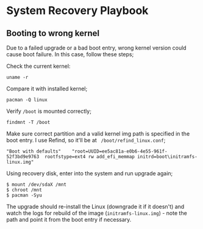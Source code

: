 # System Recovery Playbook

## Booting to wrong kernel

Due to a failed upgrade or a bad boot entry, wrong kernel version could cause boot failure. In this case, follow these steps;

Check the current kernel: 

```
uname -r
```

Compare it with installed kernel;

```
pacman -Q linux
```

Verify `/boot` is mounted correctly;

```
findmnt -T /boot
```

Make sure correct partition and a valid kernel img path is specified in the boot entry. I use Refind, so it'll be at ` /boot/refind_linux.conf`;

```
"Boot with defaults"    "root=UUID=ee5ac81a-e0b6-4e55-961f-52f3bd9e9763  rootfstype=ext4 rw add_efi_memmap initrd=boot\initramfs-linux.img"
```

Using recovery disk, enter into the system and run upgrade again;

```
$ mount /dev/sdaX /mnt
$ chroot /mnt
$ pacman -Syu
```

The upgrade should re-install the Linux (downgrade it if it doesn't) and watch the logs for rebuild of the image (`initramfs-linux.img`) - note the path and point it from the boot entry if necessary.
